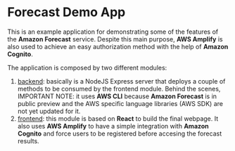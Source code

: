 # Forecast Demo App
This is an example application for demonstrating some of the features of the **Amazon Forecast** service.
Despite this main purpose, **AWS Amplify** is also used to achieve an easy authorization method with the help of **Amazon Cognito**.

The application is composed by two different modules:
1. [backend](./backend): basically is a NodeJS Express server that deploys a couple of methods to be consumed by the frontend module. Behind the scenes, IMPORTANT NOTE: it uses **AWS CLI** because **Amazon Forecast** is in public preview and the AWS specific language libraries (AWS SDK) are not yet updated for it.
2. [frontend](./frontend): this module is based on **React** to build the final webpage. It also uses **AWS Amplify** to have a simple integration with **Amazon Cognito** and force users to be registered before accesing the forecast results.
